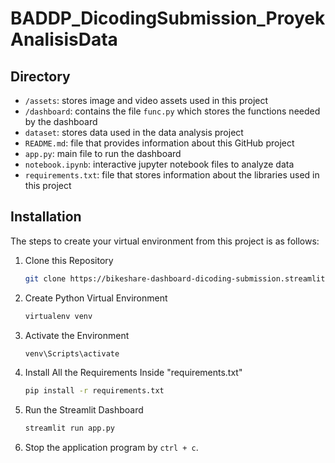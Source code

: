 # BADDP_DicodingSubmission_ProyekAnalisisData

## Directory

- `/assets`: stores image and video assets used in this project
- `/dashboard`: contains the file `func.py` which stores the functions needed by the dashboard
- `dataset`: stores data used in the data analysis project
- `README.md`: file that provides information about this GitHub project
- `app.py`: main file to run the dashboard
- `notebook.ipynb`: interactive jupyter notebook files to analyze data
- `requirements.txt`: file that stores information about the libraries used in this project

## Installation

The steps to create your virtual environment from this project is as follows:

1. Clone this Repository
   ```bash
   git clone https://bikeshare-dashboard-dicoding-submission.streamlit.app/
   ```

2. Create Python Virtual Environment
   ```bash
   virtualenv venv
   ```

2. Activate the Environment
   ```bash
   venv\Scripts\activate
   ```

4. Install All the Requirements Inside "requirements.txt"
   ```bash
   pip install -r requirements.txt
   ```

5. Run the Streamlit Dashboard
   ```bash
   streamlit run app.py
   ```

6. Stop the application program by `ctrl + c`.